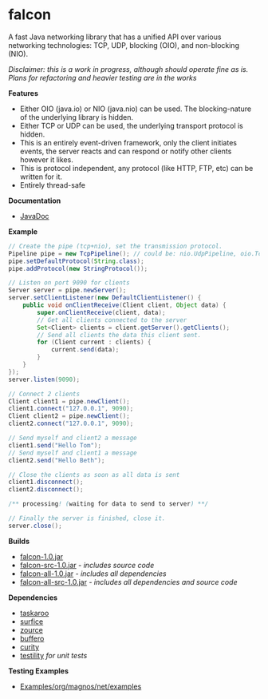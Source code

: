 falcon
======

A fast Java networking library that has a unified API over various networking technologies: TCP, UDP, blocking (OIO), and non-blocking (NIO).

*Disclaimer: this is a work in progress, although should operate fine as is. Plans for refactoring and heavier testing are in the works*

**Features**
- Either OIO (java.io) or NIO (java.nio) can be used. The blocking-nature of the underlying library is hidden.
- Either TCP or UDP can be used, the underlying transport protocol is hidden.
- This is an entirely event-driven framework, only the client initiates events, the server reacts and can respond or notify other clients however it likes.
- This is protocol independent, any protocol (like HTTP, FTP, etc) can be written for it.
- Entirely thread-safe

**Documentation**
- [JavaDoc](http://gh.magnos.org/?r=http://clickermonkey.github.com/falcon/)

**Example**

```java
// Create the pipe (tcp+nio), set the transmission protocol.
Pipeline pipe = new TcpPipeline(); // could be: nio.UdpPipeline, oio.TcpPipeline, oio.UdpPipeline
pipe.setDefaultProtocol(String.class);
pipe.addProtocol(new StringProtocol());

// Listen on port 9090 for clients
Server server = pipe.newServer();
server.setClientListener(new DefaultClientListener() {
    public void onClientReceive(Client client, Object data) {
        super.onClientReceive(client, data);
        // Get all clients connected to the server
        Set<Client> clients = client.getServer().getClients();
        // Send all clients the data this client sent.
        for (Client current : clients) {
            current.send(data);
        }
    }
});
server.listen(9090);

// Connect 2 clients
Client client1 = pipe.newClient();
client1.connect("127.0.0.1", 9090);
Client client2 = pipe.newClient();
client2.connect("127.0.0.1", 9090);

// Send myself and client2 a message
client1.send("Hello Tom");
// Send myself and client1 a message
client2.send("Hello Beth");

// Close the clients as soon as all data is sent
client1.disconnect();
client2.disconnect();

/** processing! (waiting for data to send to server) **/

// Finally the server is finished, close it.
server.close();
```

**Builds**
- [falcon-1.0.jar](http://gh.magnos.org/?r=https://github.com/ClickerMonkey/falcon/blob/master/build/falcon-1.0.jar?raw=true)
- [falcon-src-1.0.jar](http://gh.magnos.org/?r=https://github.com/ClickerMonkey/falcon/blob/master/build/falcon-src-1.0.jar?raw=true) *- includes source code*
- [falcon-all-1.0.jar](http://gh.magnos.org/?r=https://github.com/ClickerMonkey/falcon/blob/master/build/falcon-1.0.jar?raw=true) *- includes all dependencies*
- [falcon-all-src-1.0.jar](http://gh.magnos.org/?r=https://github.com/ClickerMonkey/falcon/blob/master/build/falcon-src-1.0.jar?raw=true) *- includes all dependencies and source code*

**Dependencies**
- [taskaroo](http://gh.magnos.org/?r=https://github.com/ClickerMonkey/taskaroo)
- [surfice](http://gh.magnos.org/?r=https://github.com/ClickerMonkey/surfice)
- [zource](http://gh.magnos.org/?r=https://github.com/ClickerMonkey/zource)
- [buffero](http://gh.magnos.org/?r=https://github.com/ClickerMonkey/buffero)
- [curity](http://gh.magnos.org/?r=https://github.com/ClickerMonkey/curity)
- [testility](http://gh.magnos.org/?r=https://github.com/ClickerMonkey/testility) *for unit tests*

**Testing Examples**
- [Examples/org/magnos/net/examples](http://gh.magnos.org/?r=https://github.com/ClickerMonkey/falcon/tree/master/Examples/org/magnos/net/examples)
